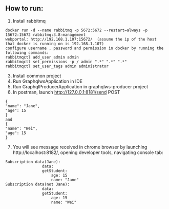 How to run:
----------------------------
1. Install rabbitmq
```aidl
docker run -d --name rabbitmq -p 5672:5672 --restart=always -p 15672:15672 rabbitmq:3.8-management
webportal: http://192.168.1.107:15672/  (assume the ip of the host that docker is running on is 192.168.1.107)
configure username , password and permission in docker by running the following commands:
rabbitmqctl add_user admin admin
rabbitmqctl set_permissions -p / admin ".*" ".*" ".*"
rabbitmqctl set_user_tags admin administrator
```
3. Install common project
4. Run GraphqlwsApplication in IDE
5. Run GraphqlProducerApplication in graphqlws-producer project
6. In postman, launch http://127.0.0.1:8181/send POST
```aidl
{
"name": "Jane",
"age": 15
}
and 
{
"name": "Wei",
"age": 15
}
```
7. You will see message received in chrome browser by launching http://localhost:8182/, opening developer tools, navigating console tab:
```aidl
Subscription data(Jane): 
                data:
                getStudent:
                    age: 15
                    name: "Jane"
Subscription data(not Jane): 
                data:
                getStudent:
                    age: 15
                    name: "Wei"
```